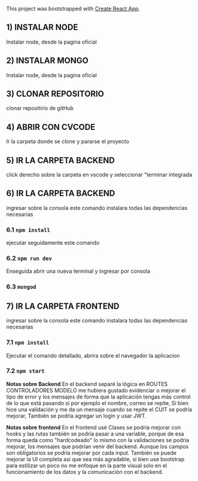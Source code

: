 This project was bootstrapped with [Create React App](https://github.com/facebook/create-react-app).

## 1) INSTALAR NODE
Instalar node, desde la pagina oficial
## 2) INSTALAR MONGO
Instalar node, desde la pagina oficial
## 3) CLONAR REPOSITORIO
clonar repositirio de gitHub
## 4) ABRIR CON CVCODE
Ir  la carpeta donde se clone y pararse el proyecto
## 5) IR LA CARPETA BACKEND
click derecho sobre la carpeta en vscode y seleccionar "terminar integrada
## 6) IR LA CARPETA BACKEND
 ingresar sobre la consola este comando instalara todas las dependencias necesarias
### 6.1 `npm install`
 ejecutar  seguidamente este comando
### 6.2 `npm run dev`
 Enseguida abrir una nueva terminal y ingresar por consola 
### 6.3 `mongod`
## 7) IR LA CARPETA FRONTEND
 ingresar sobre la consola este comando instalara todas las dependencias necesarias
### 7.1 `npm install`
Ejecutar el comando detallado, abrira sobre el navegador la aplicacion
### 7.2 `npm start`


**Notas sobre Backend**
 En el backend separé la lógica en  ROUTES CONTROLADORES MODELO
 me hubiera gustado evidenciar o mejorar el tipo de error y los mensajes de forma
 que la aplicación tengas más control de lo que está pasando si por ejemplo el nombre, correo 
 se repite, Si bien hice una validación y me da un mensaje cuando se repite el CUIT se podría 
 mejorar, También se podría agregar un login y usar JWT.

**Notas sobre frontend**
 En el frontend usé Clases se podría mejorar con hooks y 
 las rutas también se podría pasar a una variable, porque de esa forma 
queda como "hardcodeado" lo mismo con la validaciones se podria mejorar, los mensajes
 que podrían venir del backend. Aunque los campos son obligatorios
 se podría mejorar por cada input. También se puede mejorar la UI completa
 así que sea más agradable, si bien use bootstrap para estilizar un poco 
 no me enfoque en la parte visual solo en el funcionamiento de los datos y la 
 comunicación con el backend.